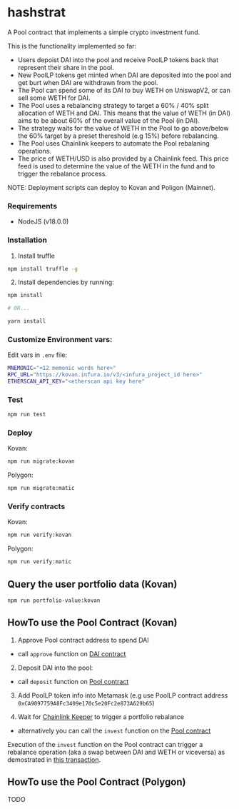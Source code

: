# hashstrat

A Pool contract that implements a simple crypto investment fund.

This is the functionality implemented so far:
- Users depoist DAI into the pool and receive PoolLP tokens back that represent their share in the pool.
- New PoolLP tokens get minted when DAI are deposited into the pool and get burt when DAI are withdrawn from the pool.
- The Pool can spend some of its DAI to buy WETH on UniswapV2, or can sell some WETH for DAI.
- The Pool uses a rebalancing strategy to target a 60% / 40% split allocation of WETH and DAI. This means that the value of WETH (in DAI) aims to be about 60% of the overall value of the Pool (in DAI).
- The strategy waits for the value of WETH in the Pool to go above/below the 60% target by a preset thereshold (e.g 15%) before rebalancing.
- The Pool uses Chainlink keepers to automate the Pool rebalaning operations.
- The price of WETH/USD is also provided by a Chainlink feed. This price feed is used to determine the value of the WETH in the fund and to trigger the rebalance process.

NOTE: Deployment scripts can deploy to Kovan and Poligon (Mainnet).



### Requirements

- NodeJS (v18.0.0)


### Installation

1. Install truffle

```bash
npm install truffle -g
```

2. Install dependencies by running:

```bash
npm install

# OR...

yarn install
```


### Customize Environment vars:

Edit vars in `.env` file:

```bash
MNEMONIC="<12 memonic words here>"
RPC_URL="https://kovan.infura.io/v3/<infura_project_id here>"
ETHERSCAN_API_KEY="<etherscan api key here"
```

### Test

```bash
npm run test
```


### Deploy

Kovan:
```bash
npm run migrate:kovan
```

Polygon:
```bash
npm run migrate:matic
```


### Verify contracts

Kovan:
```bash
npm run verify:kovan
```

Polygon:
```bash
npm run verify:matic
```

## Query the user portfolio data (Kovan)

```bash
npm run portfolio-value:kovan
```

## HowTo use the Pool Contract (Kovan)

1. Approve Pool contract address to spend DAI 
- call `approve` function on [DAI contract](https://kovan.etherscan.io/address/0x4f96fe3b7a6cf9725f59d353f723c1bdb64ca6aa#writeContract)

2. Deposit DAI into the pool:
- call `deposit` function on [Pool contract](https://kovan.etherscan.io/address/0x1d97C5B5241C7E9a6bDFf2faC5b6EA95B33E1275#writeContract)

3. Add PoolLP token info into Metamask (e.g use PoolLP contract address `0xCA9097759A8Fc3409e170c5e20Fc2e873A629b65`)

4. Wait for [Chainlink Keeper](https://keepers.chain.link/kovan/3387) to trigger a portfolio rebalance 
 - alternatively you can call the `invest` function on the [Pool contract](https://kovan.etherscan.io/address/0x4f96fe3b7a6cf9725f59d353f723c1bdb64ca6aa#writeContract)
 
 Execution of the `invest` function on the Pool contract can trigger a rebalance operation (aka a swap between DAI and WETH or viceversa) as demostrated in [this transaction](https://kovan.etherscan.io/tx/0x7cd5b8f334d48121713d6fe11280e164a78fafee0909648dd9254482d8e02a0f).


## HowTo use the Pool Contract (Polygon)

TODO
